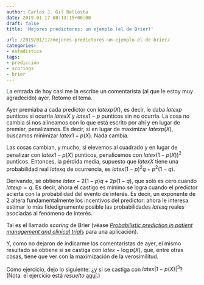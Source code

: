 ```yaml
---
author: Carlos J. Gil Bellosta
date: 2019-01-17 08:13:15+00:00
draft: false
title: 'Mejores predictores: un ejemplo (el de Brier)'

url: /2019/01/17/mejores-predictores-un-ejemplo-el-de-brier/
categories:
- estadística
tags:
- predicción
- scorings
- brier
---
```


La entrada de hoy casi me la escribe un comentarista (al que le estoy muy agradecido) ayer. Retomo el tema.

Ayer premiaba a cada predictor con $latex p(X)$, es decir, le daba $latex p$ punticos si ocurría $latex X$ y $latex 1-p$ punticos sin no ocurría. La cosa no cambia si nos alineamos con lo que está escrito por ahí y en lugar de premiar, penalizamos. Es decir, si en lugar de maximizar $latex p(X)$, buscamos minimizar $latex 1 - p(X)$. Nada cambia.

Las cosas cambian, y mucho, si elevemos al cuadrado y en lugar de penalizar con $latex 1 - p(X)$ punticos, penalicemos con $latex (1 - p(X))^2$ punticos. Entonces, la pérdida media, supuesto que $latex X$ tiene una probabilidad real $latex q$ de ocurrencia, es $latex (1 - p)^2q + p^2(1-q)$.

Derivando, se obtiene $latex -2(1-p)q + 2p(1-q)$, que solo es cero cuando $latex p = q$. Es decir, ahora el castigo es mínimo se logra cuando el predictor acierta con la probabilidad del evento de interés. Es decir, un exponente de 2 altera fundamentalmente los incentivos del predictor: ahora le interesa estimar lo más fidedignamente posible las probabilidades $latex q$ reales asociadas al fenómeno de interés.

Tal es el llamado _scoring_ de Brier (véase _[Probabilistic prediction in patient management and clinical trials](https://onlinelibrary.wiley.com/doi/pdf/10.1002/sim.4780050506)_ para una aplicación).

Y, como no dejaron de indicarme los comentaristas de ayer, el mismo resultado se obtiene si se castiga con $latex -\log p(X)$, que, entre otras cosas, tiene que ver con la maximización de la verosimilitud.

Como ejercicio, dejo lo siguiente: ¿y si se castiga con $latex |1 - p(X)|^3$? (Nota: el ejercicio está _resuelto_ [aquí](https://www.datanalytics.com/2019/01/21/scorings-interpolando-y-extrapolando-entre-el-de-brier-y-el-lineal/).)